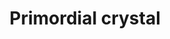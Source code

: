 ---
layout: item
title: Primordial crystal
item-id: 13231
datatable: true
id: 13231
name: "Primordial crystal"
members: true
lowalch: 18000
highalch: 27000
examine: "A powerful crystal of strength."
monsters:
  - id: 5862
    name: "Cerberus"
    members: true
    combat_level: 318
    wiki_url: "https://oldschool.runescape.wiki/w/Cerberus"
    drops:
      - quantity: "1"
        rarity: 0.001953125
        drop_requirements: null
---
